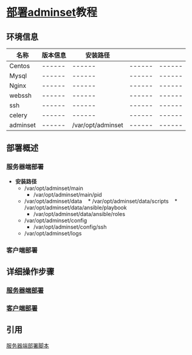 # [部署adminset](https://github.com/guohongze/adminset/blob/master/install/)教程

## 环境信息

|名称|版本信息|安装路径|||
|------|------|------|------|------|
|Centos|------|------|------|------|
|Mysql|------|------|------|------|
|Nginx|------|------|------|------|
|webssh|------|------|------|------|
|ssh|------|------|------|------|
|celery|------|------|------|------|
|adminset|------|/var/opt/adminset|------|------|


## 部署概述

### 服务器端部署

* **安装路径**
  * /var/opt/adminset/main
    * /var/opt/adminset/main/pid
  * /var/opt/adminset/data
    * /var/opt/adminset/data/scripts
    * /var/opt/adminset/data/ansible/playbook
    * /var/opt/adminset/data/ansible/roles
  * /var/opt/adminset/config
    * /var/opt/adminset/config/ssh
  * /var/opt/adminset/logs


### 客户端部署



## 详细操作步骤



### [服务器端部署](https://github.com/guohongze/adminset/blob/master/install/server/server_install.sh)





### [客户端部署]()








## 引用


[服务器端部署脚本](https://github.com/guohongze/adminset/blob/master/install/server/server_install.sh)

[]()

[]()
